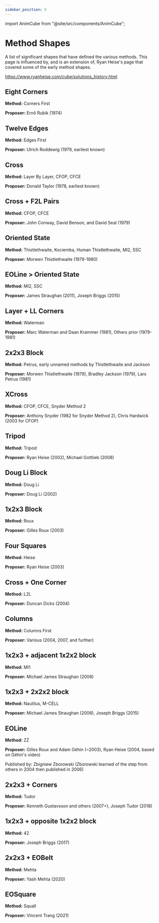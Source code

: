 ```yaml
---
sidebar_position: 5
---
```


import AnimCube from "@site/src/components/AnimCube";

# Method Shapes

A list of significant shapes that have defined the various methods. This page is influenced by, and is an extension of, Ryan Heise's page that covered some of the early method shapes.

https://www.ryanheise.com/cube/solutions_history.html

## Eight Corners

<AnimCube params="buttonbar=0&position=lluuu&scale=6&hint=10&hintborder=1&facelets=ydydydydywdwdwdwdwbdbdbdbdbgdgdgdgdgododododordrdrdrdr" width="400px" height="400px" />

**Method:** Corners First

**Proposer:** Ernő Rubik (1974)

## Twelve Edges

<AnimCube params="buttonbar=0&position=lluuu&scale=6&hint=10&hintborder=1&facelets=dydyyydyddwdwwwdwddbdbbbdbddgdgggdgddodooododdrdrrrdrd" width="400px" height="400px" />

**Method:** Edges First

**Proposer:** Ulrich Roddewig (1979, earliest known)

## Cross

<AnimCube params="buttonbar=0&position=lluuu&scale=6&hint=10&hintborder=1&facelets=ddddydddddwdwwwdwdddddbbdddddddggdddddddoddodddddrrddd" width="400px" height="400px" />

**Method:** Layer By Layer, CFOP, CFCE

**Proposer:** Donald Taylor (1978, earliest known)

## Cross + F2L Pairs

<AnimCube params="buttonbar=0&position=lluuu&scale=6&hint=10&hintborder=1&facelets=ddddyddddlwlwwwlwldlldbbdlldlldggdlldddlolloldlldrrdll" width="400px" height="400px" />

**Method:** CFOP, CFCE

**Proposer:** John Conway, David Benson, and David Seal (1979)

## Oriented State

<AnimCube params="buttonbar=0&position=lluuu&scale=6&hint=10&hintborder=1&facelets=ywyyywwywwwywwyyywogbrbgrbbgbgogrrgrgbboorobbgroorgoor" width="400px" height="400px" />

**Method:** Thistlethwaite, Kociemba, Human Thistlethwaite, MI2, SSC

**Proposer:** Morwen Thistlethwaite (1979-1980)

## EOLine > Oriented State

<AnimCube params="buttonbar=0&position=lluuu&scale=6&hint=10&hintborder=1&facelets=llllylllllwllwlllldbddbddlddlddgddgddddooodddddddrdddd" width="400px" height="400px" />

**Method:** MI2, SSC

**Proposer:** James Straughan (2011), Joseph Briggs (2015)

## Layer + LL Corners

<AnimCube params="buttonbar=0&position=lluuu&scale=6&hint=10&hintborder=1&facelets=ydydydydywwwwwwwwwbdbdbbbdbgdgdgggdgodododooordrdrrrdr" width="400px" height="400px" />

**Method:** Waterman

**Proposer:** Marc Waterman and Daan Krammer (1981), Others prior (1979-1981)

## 2x2x3 Block

<AnimCube params="buttonbar=0&position=lluuu&scale=6&hint=10&hintborder=1&facelets=ddddyddddwwwwwwddddbbdbbdddddddggdggdddooooooddddrdddd" width="400px" height="400px" />

**Method:** Petrus, early unnamed methods by Thistlethwaite and Jackson

**Proposer:** Morwen Thistlethwaite (1979), Bradley Jackson (1979), Lars Petrus (1981)

## XCross

<AnimCube params="buttonbar=0&position=lluuu&scale=6&hint=10&hintborder=1&facelets=ddddydddddwwwwwdwdddddbbdddddddggdggddddoodooddddrrddd" width="400px" height="400px" />

**Method:** CFOP, CFCE, Snyder Method 2

**Proposer:** Anthony Snyder (1982 for Snyder Method 2), Chris Hardwick (2003 for CFOP)

## Tripod

<AnimCube params="buttonbar=0&position=lluuu&scale=6&hint=10&hintborder=1&facelets=dddyydyydwwwwwwdwwdbbdbbddddggggggggdooooooooddddrrdrr" width="400px" height="400px" />

**Method:** Tripod

**Proposer:** Ryan Heise (2002), Michael Gottlieb (2008)

## Doug Li Block

<AnimCube params="buttonbar=0&position=lluuu&scale=6&hint=10&hintborder=1&facelets=ddddyddddwdwwwwddddbbdbbdddddddggdggdddoooododdddrdddd" width="400px" height="400px" />

**Method:** Doug Li

**Proposer:** Doug Li (2002)

## 1x2x3 Block

<AnimCube params="buttonbar=0&position=lluuu&scale=6&hint=10&hintborder=1&facelets=ddddyddddwwwdwdddddbbdbddddddddgddggdddooooooddddrdddd" width="400px" height="400px" />

**Method:** Roux

**Proposer:** Gilles Roux (2003)

## Four Squares

<AnimCube params="buttonbar=0&position=lluuu&scale=6&hint=10&hintborder=1&facelets=ddddyddddrbbrwodwodbbdbbddddggdggdwwdddwoowooddddrrdww" width="400px" height="400px" />

**Method:** Heise

**Proposer:** Ryan Heise (2003)

## Cross + One Corner

<AnimCube params="buttonbar=0&position=lluuu&scale=6&hint=10&hintborder=1&facelets=ddddydddddwwwwwdwdddddbbdddddddggddgddddoddooddddrrddd" width="400px" height="400px" />

**Method:** L2L

**Proposer:** Duncan Dicks (2004)

## Columns

<AnimCube params="buttonbar=0&position=lluuu&scale=6&hint=10&hintborder=1&facelets=ydydydydywdwdwdwdwbbbdbdbbbgggdgdgggodooooodorrrdrdrrr" width="400px" height="400px" />

**Method:** Columns First

**Proposer:** Various (2004, 2007, and further)

## 1x2x3 + adjacent 1x2x2 block

<AnimCube params="buttonbar=0&position=lluuu&scale=6&hint=10&hintborder=1&facelets=ddddyddddwwwdwwddwdbbdbdddddggdggdggdddooooooddddrddrr" width="400px" height="400px" />

**Method:** MI1

**Proposer:** Michael James Straughan (2006)

## 1x2x3 + 2x2x2 block

<AnimCube params="buttonbar=0&position=lluuu&scale=6&hint=10&hintborder=1&facelets=ddddyddddwwwdwwdwwdbbdbdddddggdggdggdddooooooddddrrdrr" width="400px" height="400px" />

**Method:** Nautilus, M-CELL

**Proposer:** Michael James Straughan (2006), Joseph Briggs (2015)

## EOLine

<AnimCube params="buttonbar=0&position=lluuu&scale=6&hint=10&hintborder=1&facelets=dldlyldlddldwwwdlddlddbbdlddlddggdldddddoddddddddrdddd" width="400px" height="400px" />

**Method:** ZZ

**Proposer:** Gilles Roux and Adam Géhin (~2003), Ryan Heise (2004, based on Géhin's video)

Published by: Zbigniew Zborowski (Zborowski learned of the step from others in 2004 then published in 2006)

## 2x2x3 + Corners

<AnimCube params="buttonbar=0&position=lluuu&scale=6&hint=10&hintborder=1&facelets=ydydydydywwwwwwwdwbbbdbbbdbgdgdgggggodooooooordrdrdrdr" width="400px" height="400px" />

**Method:** Tudor

**Proposer:** Kenneth Gustavsson and others (2007+), Joseph Tudor (2018)

## 1x2x3 + opposite 1x2x2 block

<AnimCube params="buttonbar=0&position=lluuu&scale=6&hint=10&hintborder=1&facelets=ddddyddddwwwdwddwwdbbdbdddddggdgddggdddooooooddddrrdrr" width="400px" height="400px" />

**Method:** 42

**Proposer:** Joseph Briggs (2017)

## 2x2x3 + EOBelt

<AnimCube params="buttonbar=0&position=lluuu&scale=6&hint=10&hintborder=1&facelets=dldlyldldwwwwwwdlddbbdbbdbddgddggdggdddoooooodrddrddrd" width="400px" height="400px" />

**Method:** Mehta

**Proposer:** Yash Mehta (2020)

## EOSquare

<AnimCube params="buttonbar=0&position=lluuu&scale=6&hint=10&hintborder=1&facelets=dldlyldlddwwlwldlddlddbddlddlddgddggddddoodooddddrdddd" width="400px" height="400px" />

**Method:** Squall

**Proposer:** Vincent Trang (2021)